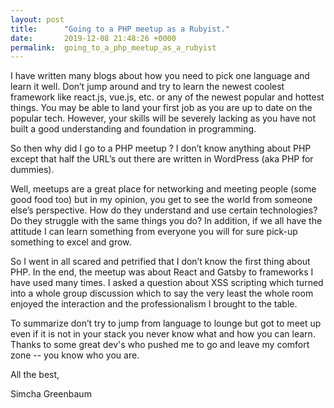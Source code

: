 ```yaml
---
layout: post
title:      "Going to a PHP meetup as a Rubyist."
date:       2019-12-08 21:48:26 +0000
permalink:  going_to_a_php_meetup_as_a_rubyist
---
```



I have written many blogs about how you need to pick one language and learn it well. Don’t jump around and try to learn the newest coolest framework like react.js, vue.js, etc. or any of the newest popular and hottest things. You may be able to land your first job as you are up to date on the popular tech. However, your skills will be severely lacking as you have not built a good understanding and foundation in programming. 

So then why did I go to a PHP meetup ? I don’t know anything about PHP except that half the URL’s out there are written in WordPress (aka PHP for dummies).


Well, meetups are a great place for networking and meeting people (some good food too) but in my opinion, you get to see the world from someone else’s perspective. How do they understand and use certain technologies? Do they struggle with the same things you do? In addition, if we all have the attitude I can learn something from everyone you will for sure pick-up something to excel and grow.

So I went in all scared and petrified that I don’t know the first thing about PHP. In the end, the meetup was about React and Gatsby to frameworks I have used many times. I asked a question about XSS scripting which turned into a whole group discussion which to say the very least the whole room enjoyed the interaction and the professionalism I brought to the table.

To summarize don’t try to jump from language to lounge but got to meet up even if it is not in your stack you never know what and how you can learn. Thanks to some great dev's who pushed me to go and leave my comfort zone  -- you know who you are.



All the best,

Simcha Greenbaum



